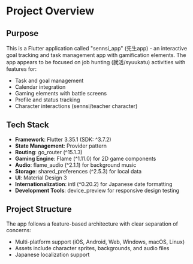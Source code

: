 # Project Overview

## Purpose
This is a Flutter application called "sennsi_app" (先生app) - an interactive goal tracking and task management app with gamification elements. The app appears to be focused on job hunting (就活/syuukatu) activities with features for:
- Task and goal management
- Calendar integration
- Gaming elements with battle screens
- Profile and status tracking
- Character interactions (sennsi/teacher character)

## Tech Stack
- **Framework**: Flutter 3.35.1 (SDK: ^3.7.2)
- **State Management**: Provider pattern
- **Routing**: go_router (^15.1.3)
- **Gaming Engine**: Flame (^1.11.0) for 2D game components
- **Audio**: flame_audio (^2.1.1) for background music
- **Storage**: shared_preferences (^2.5.3) for local data
- **UI**: Material Design 3
- **Internationalization**: intl (^0.20.2) for Japanese date formatting
- **Development Tools**: device_preview for responsive design testing

## Project Structure
The app follows a feature-based architecture with clear separation of concerns:
- Multi-platform support (iOS, Android, Web, Windows, macOS, Linux)
- Assets include character sprites, backgrounds, and audio files
- Japanese localization support